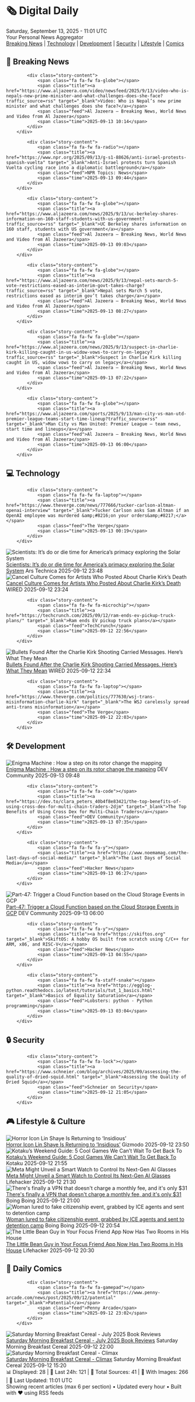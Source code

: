 <!-- Processing 54 RSS feeds at 2025-09-13 11:01:30 UTC -->
<!-- Processing: XKCD -->
<!-- Processing: Saturday Morning Breakfast Cereal -->
<!-- Processing: Penny Arcade -->
<!-- Processing: Poorly Drawn Lines -->
<!-- Processing: Dilbert -->
<!-- Processing: Cyanide & Happiness -->
<!-- Processing: Questionable Content -->
<!-- Processing: Girl Genius -->
<!-- Processing: BBC World News -->
<!-- Processing: BBC Breaking News -->
<!-- Processing: Al Jazeera Breaking News -->
<!-- Processing: CBC News -->
<!-- Error processing https://rss.cbc.ca/lineup/topstories.xml: The read operation timed out -->
<!-- Processing: Reuters Top News -->
<!-- Processing: Reuters World News -->
<!-- Processing: Associated Press Breaking -->
<!-- Processing: Guardian World News -->
<!-- Processing: TechCrunch -->
<!-- Processing: The Verge -->
<!-- Processing: Slashdot -->
<!-- Processing: Lobsters Python -->
<!-- Processing: Hacker News -->
<!-- Processing: Ubuntu Blog -->
<!-- Processing: GitHub Blog -->
<!-- Processing: DZone -->
<!-- Processing: The Pragmatic Engineer -->
<!-- Processing: Krebs on Security -->
<!-- Generated 2 new posts out of 26 feeds processed -->
<div class="newspaper-header">
    <h1 class="newspaper-title">🗞️ Digital Daily</h1>
    <div class="newspaper-date">Saturday, September 13, 2025 - 11:01 UTC</div>
    <div class="newspaper-subtitle">Your Personal News Aggregator</div>
</div>

<div class="newspaper-nav">
    <a href="#breaking">Breaking News</a> |
    <a href="#tech">Technology</a> |
    <a href="#dev">Development</a> |
    <a href="#security">Security</a> |
    <a href="#lifestyle">Lifestyle</a> |
    <a href="#webcomics">Comics</a>
</div>

<div class="news-section breaking-news" id="breaking">
<h2 class="section-header">🚨 Breaking News</h2>
<div class="stories-container">
<div class="story">
            
            <div class="story-content">
                <span class="fa fa-fw fa-globe"></span>
                <span class="title"><a href="https://www.aljazeera.com/video/newsfeed/2025/9/13/video-who-is-nepals-new-prime-minister-and-what-challenges-does-she-face?traffic_source=rss" target="_blank">Video: Who is Nepal’s new prime minister and what challenges does she face?</a></span>
                <span class="feed">Al Jazeera – Breaking News, World News and Video from Al Jazeera</span>
                <span class="time">2025-09-13 10:14</span>
            </div>
        </div>
<div class="story">
            
            <div class="story-content">
                <span class="fa fa-fw fa-radio"></span>
                <span class="title"><a href="https://www.npr.org/2025/09/13/g-s1-88626/anti-israel-protests-spanish-vuelta" target="_blank">Anti-Israel protests turn Spanish Vuelta cycling race into a diplomatic battleground</a></span>
                <span class="feed">NPR Topics: News</span>
                <span class="time">2025-09-13 09:44</span>
            </div>
        </div>
<div class="story">
            
            <div class="story-content">
                <span class="fa fa-fw fa-globe"></span>
                <span class="title"><a href="https://www.aljazeera.com/news/2025/9/13/uc-berkeley-shares-information-on-160-staff-students-with-us-government?traffic_source=rss" target="_blank">UC Berkeley shares information on 160 staff, students with US government</a></span>
                <span class="feed">Al Jazeera – Breaking News, World News and Video from Al Jazeera</span>
                <span class="time">2025-09-13 09:03</span>
            </div>
        </div>
<div class="story">
            
            <div class="story-content">
                <span class="fa fa-fw fa-globe"></span>
                <span class="title"><a href="https://www.aljazeera.com/news/2025/9/13/nepal-sets-march-5-vote-restrictions-eased-as-interim-govt-takes-charge?traffic_source=rss" target="_blank">Nepal sets March 5 vote, restrictions eased as interim gov’t takes charge</a></span>
                <span class="feed">Al Jazeera – Breaking News, World News and Video from Al Jazeera</span>
                <span class="time">2025-09-13 08:27</span>
            </div>
        </div>
<div class="story">
            
            <div class="story-content">
                <span class="fa fa-fw fa-globe"></span>
                <span class="title"><a href="https://www.aljazeera.com/news/2025/9/13/suspect-in-charlie-kirk-killing-caught-in-us-widow-vows-to-carry-on-legacy?traffic_source=rss" target="_blank">Suspect in Charlie Kirk killing caught in US, widow vows to carry on legacy</a></span>
                <span class="feed">Al Jazeera – Breaking News, World News and Video from Al Jazeera</span>
                <span class="time">2025-09-13 07:22</span>
            </div>
        </div>
<div class="story">
            
            <div class="story-content">
                <span class="fa fa-fw fa-globe"></span>
                <span class="title"><a href="https://www.aljazeera.com/sports/2025/9/13/man-city-vs-man-utd-premier-league-teams-start-time-lineup?traffic_source=rss" target="_blank">Man City vs Man United: Premier League – team news, start time and lineups</a></span>
                <span class="feed">Al Jazeera – Breaking News, World News and Video from Al Jazeera</span>
                <span class="time">2025-09-13 06:00</span>
            </div>
        </div>
</div>
</div>
<div class="news-section tech-news" id="tech">
<h2 class="section-header">💻 Technology</h2>
<div class="stories-container">
<div class="story">
            
            <div class="story-content">
                <span class="fa fa-fw fa-laptop"></span>
                <span class="title"><a href="https://www.theverge.com/news/777666/tucker-carlson-altman-openai-interview" target="_blank">Tucker Carlson asks Sam Altman if an OpenAI employee was murdered &amp;#8216;on your orders&amp;#8217;</a></span>
                <span class="feed">The Verge</span>
                <span class="time">2025-09-13 00:19</span>
            </div>
        </div>
<div class="story">
            <img src="https://cdn.arstechnica.net/wp-content/uploads/2025/09/AirandSpaceChantilly_49-500x500.jpg" alt="Scientists: It’s do or die time for America’s primacy exploring the Solar System" class="story-image" loading="lazy" onerror="this.style.display='none'">
            <div class="story-content">
                <span class="fa fa-fw fa-cog"></span>
                <span class="title"><a href="https://arstechnica.com/space/2025/09/scientists-its-do-or-die-time-for-americas-primacy-exploring-the-solar-system/" target="_blank">Scientists: It’s do or die time for America’s primacy exploring the Solar System</a></span>
                <span class="feed">Ars Technica</span>
                <span class="time">2025-09-12 23:48</span>
            </div>
        </div>
<div class="story">
            <img src="https://media.wired.com/photos/68c446a1a9a6207649453950/master/pass/Art-Censorship-Culture-sp2702PreviewImage21.jpg" alt="Cancel Culture Comes for Artists Who Posted About Charlie Kirk’s Death" class="story-image" loading="lazy" onerror="this.style.display='none'">
            <div class="story-content">
                <span class="fa fa-fw fa-bolt"></span>
                <span class="title"><a href="https://www.wired.com/story/charlie-kirk-art-censorship/" target="_blank">Cancel Culture Comes for Artists Who Posted About Charlie Kirk’s Death</a></span>
                <span class="feed">WIRED</span>
                <span class="time">2025-09-12 23:24</span>
            </div>
        </div>
<div class="story">
            
            <div class="story-content">
                <span class="fa fa-fw fa-microchip"></span>
                <span class="title"><a href="https://techcrunch.com/2025/09/12/ram-ends-ev-pickup-truck-plans/" target="_blank">Ram ends EV pickup truck plans</a></span>
                <span class="feed">TechCrunch</span>
                <span class="time">2025-09-12 22:56</span>
            </div>
        </div>
<div class="story">
            <img src="https://media.wired.com/photos/68c43de4a29b822c3095e943/master/pass/091225-spencox-cox-utah-charlie-kirk-press-conference.jpg" alt="Bullets Found After the Charlie Kirk Shooting Carried Messages. Here’s What They Mean" class="story-image" loading="lazy" onerror="this.style.display='none'">
            <div class="story-content">
                <span class="fa fa-fw fa-bolt"></span>
                <span class="title"><a href="https://www.wired.com/story/charlie-kirk-bullet-memes/" target="_blank">Bullets Found After the Charlie Kirk Shooting Carried Messages. Here’s What They Mean</a></span>
                <span class="feed">WIRED</span>
                <span class="time">2025-09-12 22:34</span>
            </div>
        </div>
<div class="story">
            
            <div class="story-content">
                <span class="fa fa-fw fa-laptop"></span>
                <span class="title"><a href="https://www.theverge.com/politics/777630/wsj-trans-misinformation-charlie-kirk" target="_blank">The WSJ carelessly spread anti-trans misinformation</a></span>
                <span class="feed">The Verge</span>
                <span class="time">2025-09-12 22:03</span>
            </div>
        </div>
</div>
</div>
<div class="news-section dev-news" id="dev">
<h2 class="section-header">🛠️ Development</h2>
<div class="stories-container">
<div class="story">
            <img src="https://media2.dev.to/dynamic/image/width=800%2Cheight=%2Cfit=scale-down%2Cgravity=auto%2Cformat=auto/https%3A%2F%2Fdev-to-uploads.s3.amazonaws.com%2Fuploads%2Farticles%2Fffsq2vghs4ix372d305b.png" alt="Enigma Machine : How a step on its rotor change the mapping" class="story-image" loading="lazy" onerror="this.style.display='none'">
            <div class="story-content">
                <span class="fa fa-fw fa-code"></span>
                <span class="title"><a href="https://dev.to/heavenhunter/enigma-machine-how-a-step-on-its-rotor-change-the-mapping-24nf" target="_blank">Enigma Machine : How a step on its rotor change the mapping</a></span>
                <span class="feed">DEV Community</span>
                <span class="time">2025-09-13 09:48</span>
            </div>
        </div>
<div class="story">
            
            <div class="story-content">
                <span class="fa fa-fw fa-code"></span>
                <span class="title"><a href="https://dev.to/clara_peters_40b4f8e83421/the-top-benefits-of-using-cross-dex-for-multi-chain-traders-2djm" target="_blank">The Top Benefits of Using Cross Dex for Multi-Chain Traders</a></span>
                <span class="feed">DEV Community</span>
                <span class="time">2025-09-13 07:35</span>
            </div>
        </div>
<div class="story">
            
            <div class="story-content">
                <span class="fa fa-fw fa-y"></span>
                <span class="title"><a href="https://www.noemamag.com/the-last-days-of-social-media/" target="_blank">The Last Days of Social Media</a></span>
                <span class="feed">Hacker News</span>
                <span class="time">2025-09-13 06:27</span>
            </div>
        </div>
<div class="story">
            <img src="https://media2.dev.to/dynamic/image/width=800%2Cheight=%2Cfit=scale-down%2Cgravity=auto%2Cformat=auto/https%3A%2F%2Fdev-to-uploads.s3.amazonaws.com%2Fuploads%2Farticles%2Fauz6khc5whtrnyas6zfn.png" alt="Part-47: Trigger a Cloud Function based on the Cloud Storage Events in GCP" class="story-image" loading="lazy" onerror="this.style.display='none'">
            <div class="story-content">
                <span class="fa fa-fw fa-code"></span>
                <span class="title"><a href="https://dev.to/latchudevops/part-47-trigger-a-cloud-function-based-on-the-cloud-storage-events-in-gcp-28hh" target="_blank">Part-47: Trigger a Cloud Function based on the Cloud Storage Events in GCP</a></span>
                <span class="feed">DEV Community</span>
                <span class="time">2025-09-13 06:00</span>
            </div>
        </div>
<div class="story">
            
            <div class="story-content">
                <span class="fa fa-fw fa-y"></span>
                <span class="title"><a href="https://skiftos.org" target="_blank">SkiftOS: A hobby OS built from scratch using C/C++ for ARM, x86, and RISC-V</a></span>
                <span class="feed">Hacker News</span>
                <span class="time">2025-09-13 04:55</span>
            </div>
        </div>
<div class="story">
            
            <div class="story-content">
                <span class="fa fa-fw fa-staff-snake"></span>
                <span class="title"><a href="https://egglog-python.readthedocs.io/latest/tutorials/tut_1_basics.html" target="_blank">Basics of Equality Saturation</a></span>
                <span class="feed">Lobsters: python - Python programming</span>
                <span class="time">2025-09-13 03:04</span>
            </div>
        </div>
</div>
</div>
<div class="news-section security-news" id="security">
<h2 class="section-header">🔒 Security</h2>
<div class="stories-container">
<div class="story">
            
            <div class="story-content">
                <span class="fa fa-fw fa-lock"></span>
                <span class="title"><a href="https://www.schneier.com/blog/archives/2025/09/assessing-the-quality-of-dried-squid.html" target="_blank">Assessing the Quality of Dried Squid</a></span>
                <span class="feed">Schneier on Security</span>
                <span class="time">2025-09-12 21:05</span>
            </div>
        </div>
</div>
</div>
<div class="news-section lifestyle-news" id="lifestyle">
<h2 class="section-header">🎮 Lifestyle & Culture</h2>
<div class="stories-container">
<div class="story">
            <img src="https://gizmodo.com/app/uploads/2025/09/Lin-Shaye-Insidious.jpg" alt="Horror Icon Lin Shaye Is Returning to ‘Insidious’" class="story-image" loading="lazy" onerror="this.style.display='none'">
            <div class="story-content">
                <span class="fa fa-fw fa-computer"></span>
                <span class="title"><a href="https://gizmodo.com/horror-icon-lin-shaye-is-returning-to-insidious-2000658499" target="_blank">Horror Icon Lin Shaye Is Returning to ‘Insidious’</a></span>
                <span class="feed">Gizmodo</span>
                <span class="time">2025-09-12 23:50</span>
            </div>
        </div>
<div class="story">
            <img src="https://kotaku.com/app/uploads/2025/09/KWG-912.jpg" alt="Kotaku’s Weekend Guide: 5 Cool Games We Can’t Wait To Get Back To" class="story-image" loading="lazy" onerror="this.style.display='none'">
            <div class="story-content">
                <span class="fa fa-fw fa-gamepad"></span>
                <span class="title"><a href="https://kotaku.com/kotaku-games-to-play-borderlands-silksong-shadow-2000625508" target="_blank">Kotaku’s Weekend Guide: 5 Cool Games We Can’t Wait To Get Back To</a></span>
                <span class="feed">Kotaku</span>
                <span class="time">2025-09-12 21:55</span>
            </div>
        </div>
<div class="story">
            <img src="https://lifehacker.com/imagery/articles/01K4ZNPFMQA7JVA1BNSQZDA94T/hero-image.jpg" alt="Meta Might Unveil a Smart Watch to Control Its Next-Gen AI Glasses" class="story-image" loading="lazy" onerror="this.style.display='none'">
            <div class="story-content">
                <span class="fa fa-fw fa-life-ring"></span>
                <span class="title"><a href="https://lifehacker.com/tech/meta-smart-watch-prada-rumors?utm_medium=RSS" target="_blank">Meta Might Unveil a Smart Watch to Control Its Next-Gen AI Glasses</a></span>
                <span class="feed">Lifehacker</span>
                <span class="time">2025-09-12 21:30</span>
            </div>
        </div>
<div class="story">
            <img src="https://i0.wp.com/boingboing.net/wp-content/uploads/2025/09/OysterVPN.jpg?fit=1200%2C800&amp;quality=60&amp;ssl=1" alt="There&#x27;s finally a VPN that doesn&#x27;t charge a monthly fee, and it&#x27;s only $31" class="story-image" loading="lazy" onerror="this.style.display='none'">
            <div class="story-content">
                <span class="fa fa-fw fa-arrow-right"></span>
                <span class="title"><a href="https://boingboing.net/2025/09/12/theres-finally-a-vpn-that-doesnt-charge-a-monthly-fee-and-its-only-31.html" target="_blank">There&#x27;s finally a VPN that doesn&#x27;t charge a monthly fee, and it&#x27;s only $31</a></span>
                <span class="feed">Boing Boing</span>
                <span class="time">2025-09-12 21:00</span>
            </div>
        </div>
<div class="story">
            <img src="https://i0.wp.com/boingboing.net/wp-content/uploads/2025/09/sharareh-moghaddam.jpeg?fit=1200%2C656&amp;quality=60&amp;ssl=1" alt="Woman lured to fake citizenship event, grabbed by ICE agents and sent to detention camp" class="story-image" loading="lazy" onerror="this.style.display='none'">
            <div class="story-content">
                <span class="fa fa-fw fa-arrow-right"></span>
                <span class="title"><a href="https://boingboing.net/2025/09/12/woman-lured-to-fake-citizenship-event-grabbed-by-ice-agents-and-sent-to-dentention-camp.html" target="_blank">Woman lured to fake citizenship event, grabbed by ICE agents and sent to detention camp</a></span>
                <span class="feed">Boing Boing</span>
                <span class="time">2025-09-12 20:54</span>
            </div>
        </div>
<div class="story">
            <img src="https://lifehacker.com/imagery/articles/01K4ZM33J6FK4E5M7Y3W541VVD/hero-image.jpg" alt="The Little Bean Guy in Your Focus Friend App Now Has Two Rooms in His House" class="story-image" loading="lazy" onerror="this.style.display='none'">
            <div class="story-content">
                <span class="fa fa-fw fa-life-ring"></span>
                <span class="title"><a href="https://lifehacker.com/tech/focus-friend-bean-now-has-a-living-room?utm_medium=RSS" target="_blank">The Little Bean Guy in Your Focus Friend App Now Has Two Rooms in His House</a></span>
                <span class="feed">Lifehacker</span>
                <span class="time">2025-09-12 20:30</span>
            </div>
        </div>
</div>
</div>
<div class="news-section webcomics-section" id="webcomics">
<h2 class="section-header">🎨 Daily Comics</h2>
<div class="stories-container">
<div class="story">
            
            <div class="story-content">
                <span class="fa fa-fw fa-gamepad"></span>
                <span class="title"><a href="https://www.penny-arcade.com/news/post/2025/09/12/patential" target="_blank">Patential</a></span>
                <span class="feed">Penny Arcade</span>
                <span class="time">2025-09-12 23:02</span>
            </div>
        </div>
<div class="story">
            <img src="https://www.smbc-comics.com/comics/1757700613-bookreview2025julycolor.png" alt="Saturday Morning Breakfast Cereal - July 2025 Book Reviews" class="story-image" loading="lazy" onerror="this.style.display='none'">
            <div class="story-content">
                <span class="fa fa-fw fa-smile"></span>
                <span class="title"><a href="https://www.smbc-comics.com/comic/july-2025-book-reviews" target="_blank">Saturday Morning Breakfast Cereal - July 2025 Book Reviews</a></span>
                <span class="feed">Saturday Morning Breakfast Cereal</span>
                <span class="time">2025-09-12 22:00</span>
            </div>
        </div>
<div class="story">
            <img src="https://www.smbc-comics.com/comics/1757482017-20250912.png" alt="Saturday Morning Breakfast Cereal - Climax" class="story-image" loading="lazy" onerror="this.style.display='none'">
            <div class="story-content">
                <span class="fa fa-fw fa-smile"></span>
                <span class="title"><a href="https://www.smbc-comics.com/comic/climax" target="_blank">Saturday Morning Breakfast Cereal - Climax</a></span>
                <span class="feed">Saturday Morning Breakfast Cereal</span>
                <span class="time">2025-09-12 15:20</span>
            </div>
        </div>
</div>
</div>

<div class="newspaper-footer">
    <div class="stats">
        📊 Displayed: 28 | 📅 Last 24h: 121 | 📡 Total Sources: 41 | 📸 With Images: 266 |
        🔄 Last Updated: 11:01 UTC
    </div>
    <div class="footer-note">
        Showing recent articles (max 6 per section) • Updated every hour • Built with ❤️ using RSS feeds
    </div>
</div>
